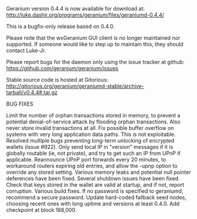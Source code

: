 Geranium version 0.4.4 is now available for download at:
http://luke.dashjr.org/programs/geranium/files/geraniumd-0.4.4/

This is a bugfix-only release based on 0.4.0.

Please note that the wxGeranium GUI client is no longer maintained nor supported. If someone would like to step up to maintain this, they should contact Luke-Jr.

Please report bugs for the daemon only using the issue tracker at github:
https://github.com/geranium/geranium/issues

Stable source code is hosted at Gitorious:
http://gitorious.org/geranium/geraniumd-stable/archive-tarball/v0.4.4#.tar.gz

BUG FIXES

Limit the number of orphan transactions stored in memory, to prevent a potential denial-of-service attack by flooding orphan transactions. Also never store invalid transactions at all.
Fix possible buffer overflow on systems with very long application data paths. This is not exploitable.
Resolved multiple bugs preventing long-term unlocking of encrypted wallets (issue #922).
Only send local IP in "version" messages if it is globally routable (ie, not private), and try to get such an IP from UPnP if applicable.
Reannounce UPnP port forwards every 20 minutes, to workaround routers expiring old entries, and allow the -upnp option to override any stored setting.
Various memory leaks and potential null pointer deferences have been
fixed.
Several shutdown issues have been fixed.
Check that keys stored in the wallet are valid at startup, and if not,
report corruption.
Various build fixes.
If no password is specified to geraniumd, recommend a secure password.
Update hard-coded fallback seed nodes, choosing recent ones with long uptime and versions at least 0.4.0.
Add checkpoint at block 168,000.

